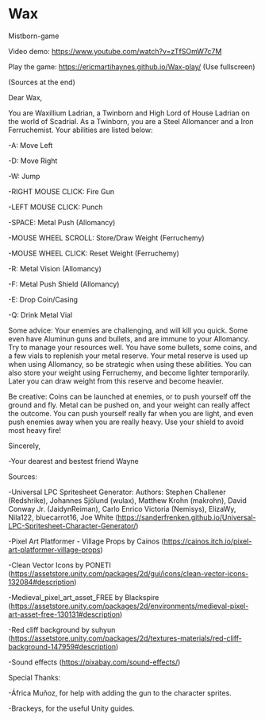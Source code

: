 # Wax
 Mistborn-game

Video demo: https://www.youtube.com/watch?v=zTfSOmW7c7M

Play the game: https://ericmartihaynes.github.io/Wax-play/ (Use fullscreen)

(Sources at the end)



Dear Wax,

You are Waxillium Ladrian, a Twinborn and High Lord of House Ladrian on  the world of Scadrial. As a Twinborn, you are a Steel Allomancer and a Iron Ferruchemist. Your abilities are listed below:


-A: Move Left

-D: Move Right

-W: Jump

-RIGHT MOUSE CLICK: Fire Gun

-LEFT MOUSE CLICK: Punch

-SPACE: Metal Push (Allomancy)

-MOUSE WHEEL SCROLL: Store/Draw Weight (Ferruchemy)

-MOUSE WHEEL CLICK: Reset Weight (Ferruchemy)

-R: Metal Vision (Allomancy)

-F: Metal Push Shield (Allomancy)

-E: Drop Coin/Casing

-Q: Drink Metal Vial

Some advice: Your enemies are challenging, and will kill you quick. Some even have Aluminun guns and bullets, and are immune to your Allomancy. Try to manage your resources well. You have some bullets, some coins, and a few vials to replenish your metal reserve. Your metal reserve is used up when using Allomancy, so be strategic when using these abilities. You can also store your weight using Ferruchemy, and become lighter temporarily. Later you can draw weight from this reserve and become heavier.

Be creative: Coins can be launched at enemies, or to push yourself off the ground and fly. Metal can be pushed on, and your weight can really affect the outcome. You can push yourself really far when you are light, and even push enemies away when you are really heavy. Use your shield to avoid most heavy fire!

Sincerely,

-Your dearest and bestest friend Wayne





Sources:

-Universal LPC Spritesheet Generator:
 Authors: Stephen Challener (Redshrike), Johannes Sjölund (wulax), Matthew Krohn (makrohn), David Conway Jr. (JaidynReiman), Carlo Enrico Victoria (Nemisys), ElizaWy, Nila122, bluecarrot16, Joe White (https://sanderfrenken.github.io/Universal-LPC-Spritesheet-Character-Generator/)
 
 -Pixel Art Platformer - Village Props by Cainos (https://cainos.itch.io/pixel-art-platformer-village-props)
 
 -Clean Vector Icons by PONETI (https://assetstore.unity.com/packages/2d/gui/icons/clean-vector-icons-132084#description)
 
 -Medieval_pixel_art_asset_FREE by Blackspire (https://assetstore.unity.com/packages/2d/environments/medieval-pixel-art-asset-free-130131#description)
 
 -Red cliff background by suhyun (https://assetstore.unity.com/packages/2d/textures-materials/red-cliff-background-147959#description)
 
 -Sound effects (https://pixabay.com/sound-effects/)
 
 Special Thanks: 
 
 -África Muñoz, for help with adding the gun to the character sprites.
 
 -Brackeys, for the useful Unity guides.
